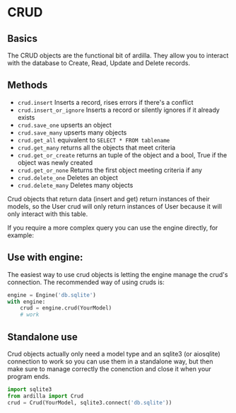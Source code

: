 # CRUD

## Basics

The CRUD objects are the functional bit of ardilla. They allow you to interact with the database to Create, Read, Update and Delete records.

## Methods

- `crud.insert` Inserts a record, rises errors if there's a conflict
- `crud.insert_or_ignore` Inserts a record or silently ignores if it already exists
- `crud.save_one` upserts an object
- `crud.save_many` upserts many objects
- `crud.get_all` equivalent to `SELECT * FROM tablename`
- `crud.get_many` returns all the objects that meet criteria
- `crud.get_or_create` returns an tuple of the object and a bool, True if the object was newly created
- `crud.get_or_none` Returns the first object meeting criteria if any
- `crud.delete_one` Deletes an object
- `crud.delete_many` Deletes many objects


Crud objects that return data (insert and get) return instances of their models, so the User crud will only return instances of User because it will only interact with this table.

If you require a more complex query you can use the engine directly, for example:


## Use with engine:

The easiest way to use crud objects is letting the engine manage the crud's connection. The recommended way of using cruds is:
```py
engine = Engine('db.sqlite')
with engine:
    crud = engine.crud(YourModel)
    # work
```

## Standalone use

Crud objects actually only need a model type and an sqlite3 (or aiosqlite) connection to work so you can use them in a standalone way, but then make sure to manage correctly the conenction and close it when your program ends.

```py
import sqlite3
from ardilla import Crud
crud = Crud(YourModel, sqlite3.connect('db.sqlite'))
```


